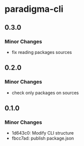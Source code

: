 # paradigma-cli

## 0.3.0

### Minor Changes

- fix reading packages sources

## 0.2.0

### Minor Changes

- check only packages on sources

## 0.1.0

### Minor Changes

- 1d643c0: Modify CLI structure
- fbcc7ad: publish package.json
